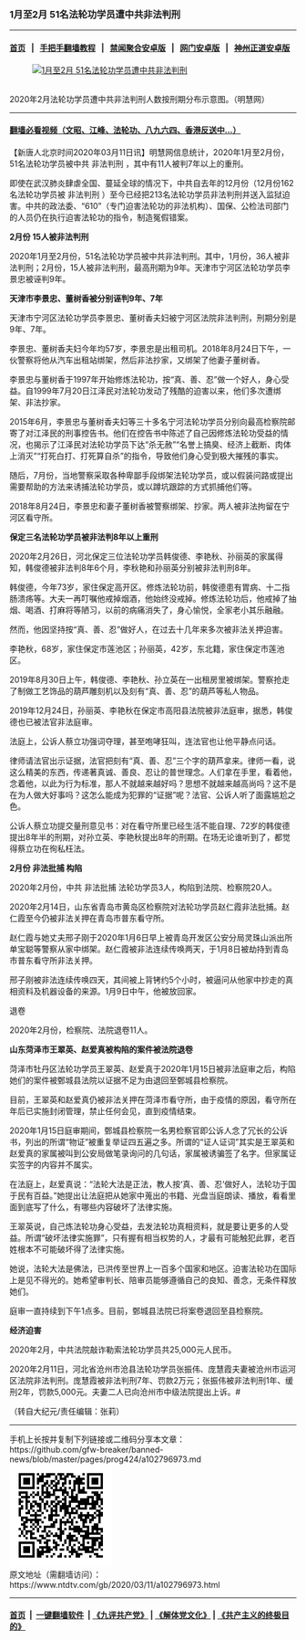 ### 1月至2月 51名法轮功学员遭中共非法判刑
------------------------

#### [首页](https://github.com/gfw-breaker/banned-news/blob/master/README.md) &nbsp;&nbsp;|&nbsp;&nbsp; [手把手翻墙教程](https://github.com/gfw-breaker/guides/wiki) &nbsp;&nbsp;|&nbsp;&nbsp; [禁闻聚合安卓版](https://github.com/gfw-breaker/bn-android) &nbsp;&nbsp;|&nbsp;&nbsp; [网门安卓版](https://github.com/oGate2/oGate) &nbsp;&nbsp;|&nbsp;&nbsp; [神州正道安卓版](https://github.com/SzzdOgate/update) 



<div><div class="featured_image">
 <a href="https://i.ntdtv.com/assets/uploads/2020/03/2020-03-11_113924.jpg" target="_blank">
  <figure>
   <img alt="1月至2月 51名法轮功学员遭中共非法判刑" src="https://i.ntdtv.com/assets/uploads/2020/03/2020-03-11_113924-800x450.jpg"/>
  </figure><br/>
 </a>
 <span class="caption">
  2020年2月法轮功学员遭中共非法判刑人数按刑期分布示意图。（明慧网）
 </span>
</div>
</div><hr/>

#### [翻墙必看视频（文昭、江峰、法轮功、八九六四、香港反送中...）](https://github.com/gfw-breaker/banned-news/blob/master/pages/link3.md)

<div><div class="post_content" itemprop="articleBody">
 <p>
  【新唐人北京时间2020年03月11日讯】明慧网信息统计，2020年1月至2月份，51名法轮功学员被中共
  <ok href="https://www.ntdtv.com/gb/非法判刑.htm">
   非法判刑
  </ok>
  ，其中有11人被判7年以上的重刑。
 </p>
 <p>
  即使在武汉肺炎肆虐全国、蔓延全球的情况下，中共自去年的12月份（12月份162名法轮功学员被
  <ok href="https://www.ntdtv.com/gb/非法判刑.htm">
   非法判刑
  </ok>
  ）至今已经把213名法轮功学员非法判刑并送入监狱迫害。中共的政法委、“610”（专门迫害法轮功的非法机构）、国保、公检法司部门的人员仍在执行迫害法轮功的指令，制造冤假错案。
 </p>
 <p>
  <strong>
   2月份 15人被非法判刑
  </strong>
 </p>
 <p>
  2020年1月至2月份，51名法轮功学员被中共非法判刑。其中，1月份，36人被非法判刑；2月份，15人被非法判刑，最高刑期为9年。天津市宁河区法轮功学员李景忠被诬判9年。
 </p>
 <p>
  <strong>
   天津市李景忠、董树香被分别诬判9年、7年
  </strong>
 </p>
 <p>
  天津市宁河区法轮功学员李景忠、董树香夫妇被宁河区法院非法判刑，刑期分别是9年、7年。
 </p>
 <p>
  李景忠、董树香夫妇今年均57岁，李景忠是出租司机。2018年8月24日下午，一伙警察将他从汽车出租站绑架，然后非法抄家，又绑架了他妻子董树香。
 </p>
 <p>
  李景忠与董树香于1997年开始修炼法轮功，按“真、善、忍”做一个好人，身心受益。自1999年7月20日江泽民对法轮功发动了残酷的迫害以来，他们多次遭绑架、非法抄家。
 </p>
 <p>
  2015年6月，李景忠与董树香夫妇等三十多名宁河法轮功学员分别向最高检察院邮寄了对江泽民的刑事控告书。他们在控告书中陈述了自己因修炼法轮功受益的情况，也揭示了江泽民对法轮功学员下达“杀无赦”“名誉上搞臭、经济上截断、肉体上消灭”“打死白打、打死算自杀”的指令，导致他们身心受到极大摧残的事实。
 </p>
 <p>
  随后，7月份，当地警察采取各种卑鄙手段绑架法轮功学员，或以假装问路或提出需要帮助的方法来诱捕法轮功学员，或以蹲坑跟踪的方式抓捕他们等。
 </p>
 <p>
  2018年8月24日，李景忠和妻子董树香被警察绑架、抄家。两人被非法拘留在宁河区看守所。
 </p>
 <p>
  <strong>
   保定三名法轮功学员被非法判8年以上重刑
  </strong>
 </p>
 <p>
  2020年2月26日，河北保定三位法轮功学员韩俊德、李艳秋、孙丽英的家属得知，韩俊德被非法判8年6个月，李秋艳和孙丽英分别被非法判刑8年。
 </p>
 <p>
  韩俊德，今年73岁，家住保定高开区。修炼法轮功前，韩俊德患有胃病、十二指肠溃疡等。大夫一再叮嘱他戒掉烟酒，他始终没戒掉。修炼法轮功后，他戒掉了抽烟、喝酒、打麻将等陋习，以前的病痛消失了，身心愉悦，全家老小其乐融融。
 </p>
 <p>
  然而，他因坚持按“真、善、忍”做好人，在过去十几年来多次被非法关押迫害。
 </p>
 <p>
  李艳秋，68岁，家住保定市莲池区；孙丽英，42岁，东北籍，家住保定市莲池区。
 </p>
 <p>
  2019年8月30日上午，韩俊德、李艳秋、孙立英在一出租房里被绑架。警察抢走了制做工艺饰品的葫芦雕刻机以及刻有“真、善、忍”的葫芦等私人物品。
 </p>
 <p>
  2019年12月24日，孙丽英、李艳秋在保定市高阳县法院被非法庭审，据悉，韩俊德也已被法官非法庭审。
 </p>
 <p>
  法庭上，公诉人蔡立功强词夺理，甚至咆哮狂叫，连法官也让他平静点问话。
 </p>
 <p>
  律师请法官出示证据，法官把刻有“真、善、忍”三个字的葫芦拿来。律师一看，说这么精美的东西，传递著真诚、善良、忍让的普世理念。人们拿在手里，看着他，念着他，以此为行为标准，那人不就越来越好吗？思想不就越来越高尚吗？这不是在为人做大好事吗？这怎么能成为犯罪的“证据”呢？法官、公诉人听了面露尴尬之色。
 </p>
 <p>
  公诉人蔡立功提交量刑意见书：对在看守所里已经生活不能自理、72岁的韩俊德提出8年半的刑期，对孙立英、李艳秋提出8年的刑期。在场无论谁听到了，都觉得蔡立功在徇私枉法。
 </p>
 <p>
  <strong>
   2月份
   <ok href="https://www.ntdtv.com/gb/非法批捕.htm">
    非法批捕
   </ok>
   构陷
  </strong>
 </p>
 <p>
  2020年2月份，中共
  <ok href="https://www.ntdtv.com/gb/非法批捕.htm">
   非法批捕
  </ok>
  法轮功学员3人，构陷到法院、检察院20人。
 </p>
 <p>
  2020年2月14日，山东省青岛市黄岛区检察院对法轮功学员赵仁霞非法批捕。赵仁霞至今仍被非法关押在青岛市普东看守所。
 </p>
 <p>
  赵仁霞与她丈夫邢子刚于2020年1月6日早上被青岛开发区公安分局灵珠山派出所单宝聪等警察从家中绑架。赵仁霞被非法连续传唤两天，于1月8日被劫持到青岛市普东看守所非法关押。
 </p>
 <p>
  邢子刚被非法连续传唤四天，其间被上背铐约5个小时，被逼问从他家中抄走的真相资料及机器设备的来源。1月9日中午，他被放回家。
 </p>
 <p>
  退卷
 </p>
 <p>
  2020年2月份，检察院、法院退卷11人。
 </p>
 <p>
  <strong>
   山东菏泽市王翠英、赵爱真被构陷的案件被法院退卷
  </strong>
 </p>
 <p>
  菏泽市牡丹区法轮功学员王翠英、赵爱真于2020年1月15日被非法庭审之后，构陷她们的案件被鄄城县法院以证据不足为由退回至鄄城县检察院。
 </p>
 <p>
  目前，王翠英和赵爱真仍被非法关押在菏泽市看守所，由于疫情的原因，看守所在年后已实施封闭管理，禁止任何会见，直到疫情结束。
 </p>
 <p>
  2020年1月15日庭审期间，鄄城县检察院一名男检察官即公诉人念了冗长的公诉书，列出的所谓“物证”被重复举证四五遍之多。所谓的“证人证词”其实是王翠英和赵爱真的家属被叫到公安局做笔录询问的几句话，家属被诱骗签了名字。但家属证实签字的内容并不属实。
 </p>
 <p>
  在法庭上，赵爱真说：“法轮大法是正法，教人按‘真、善、忍’做好人，法轮功于国于民有百益。”她提出让法庭把从她家中蒐出的书籍、光盘当庭朗读、播放，看看里面到底写了什么，有哪些内容破坏了法律实施。
 </p>
 <p>
  王翠英说，自己炼法轮功身心受益，去发法轮功真相资料，就是要让更多的人受益。所谓“破坏法律实施罪”，只有握有相当权势的人，才最有可能触犯此罪，老百姓根本不可能破坏得了法律实施。
 </p>
 <p>
  她说，法轮大法是佛法，已洪传至世界上一百多个国家和地区。迫害法轮功在国际上是见不得光的。她希望审判长、陪审员能够遵循自己的良知、善念，无条件释放她们。
 </p>
 <p>
  庭审一直持续到下午1点多。目前，鄄城县法院已将案卷退回至县检察院。
 </p>
 <p>
  <strong>
   <ok href="https://www.ntdtv.com/gb/经济迫害.htm">
    经济迫害
   </ok>
  </strong>
 </p>
 <p>
  2020年2月，中共法院敲诈勒索法轮功学员共25,000元人民币。
 </p>
 <p>
  2020年2月11日，河北省沧州市沧县法轮功学员张振伟、庞慧霞夫妻被沧州市运河区法院非法判刑。庞慧霞被非法判刑7年、罚款2万元；张振伟被非法判刑1年、缓刑2年，罚款5,000元。夫妻二人已向沧州市中级法院提出上诉。#
 </p>
 <p>
  （转自大纪元/责任编辑：张莉）
 </p>
 <div class="single_ad">
 </div>
</div>
</div>
<hr/>
手机上长按并复制下列链接或二维码分享本文章：<br/>
https://github.com/gfw-breaker/banned-news/blob/master/pages/prog424/a102796973.md <br/>
<a href='https://github.com/gfw-breaker/banned-news/blob/master/pages/prog424/a102796973.md'><img src='https://github.com/gfw-breaker/banned-news/blob/master/pages/prog424/a102796973.md.png'/></a> <br/>
原文地址（需翻墙访问）：https://www.ntdtv.com/gb/2020/03/11/a102796973.html


------------------------
#### [首页](https://github.com/gfw-breaker/banned-news/blob/master/README.md) &nbsp;|&nbsp; [一键翻墙软件](https://github.com/gfw-breaker/nogfw/blob/master/README.md) &nbsp;| [《九评共产党》](https://github.com/gfw-breaker/9ping.md/blob/master/README.md#九评之一评共产党是什么) | [《解体党文化》](https://github.com/gfw-breaker/jtdwh.md/blob/master/README.md) | [《共产主义的终极目的》](https://github.com/gfw-breaker/gczydzjmd.md/blob/master/README.md)


<img src='http://gfw-breaker.win/banned-news/pages/prog424/a102796973.md' width='0px' height='0px'/>